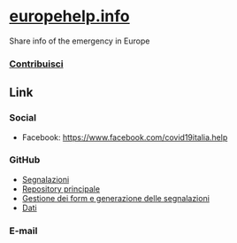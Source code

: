 # [europehelp.info](https://www.europehelp.info)

Share info of the emergency in Europe

### [Contribuisci](https://www.europehelp.info/contribuisci/)

## Link

### Social

- Facebook: https://www.facebook.com/covid19italia.help

### GitHub

- [Segnalazioni](https://github.com/emergenzeHack/europehelp.info_segnalazioni/issues)
- [Repository principale](https://github.com/emergenzeHack/europehelp.info)
- [Gestione dei form e generazione delle segnalazioni](https://github.com/emergenzeHack/europehelp.info_form)
- [Dati](https://github.com/emergenzeHack/europehelp.info_data)

### E-mail
